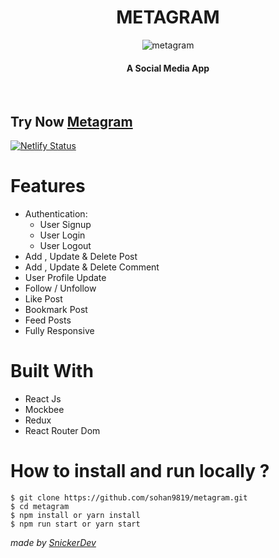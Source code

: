 <div align="center">

# METAGRAM

![metagram](https://user-images.githubusercontent.com/64985447/172367984-e3f16513-d995-47dc-9fa0-17362d1d3d74.png)

#### A Social Media App

</div>

<br>

## Try Now [Metagram](https://metagram-socialmedia.netlify.app)

[![Netlify Status](https://api.netlify.com/api/v1/badges/71be3ea9-b1a9-4aee-b661-c8d672ce1f3c/deploy-status)](https://app.netlify.com/sites/metagram-socialmedia/deploys)

# Features

- Authentication:
  - User Signup
  - User Login
  - User Logout
- Add , Update & Delete Post
- Add , Update & Delete Comment
- User Profile Update
- Follow / Unfollow
- Like Post
- Bookmark Post
- Feed Posts
- Fully Responsive

# Built With

- React Js
- Mockbee
- Redux
- React Router Dom

# How to install and run locally ?

```
$ git clone https://github.com/sohan9819/metagram.git
$ cd metagram
$ npm install or yarn install
$ npm run start or yarn start
```

_made by [SnickerDev](https://https://github.com/sohan9819)_
